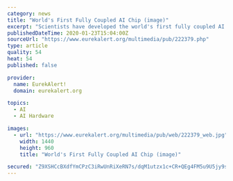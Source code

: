 ```yaml
---
category: news
title: "World's First Fully Coupled AI Chip (image)"
excerpt: "Scientists have developed the world's first fully coupled AI chip that can solve the traveling salesman problem for 22 cities instantly, something that would take about 1,200 years for a high-performance von Neumann CPU. Disclaimer: AAAS and EurekAlert! are not responsible for the accuracy of news releases posted to EurekAlert! by contributing ..."
publishedDateTime: 2020-01-23T15:04:00Z
sourceUrl: "https://www.eurekalert.org/multimedia/pub/222379.php"
type: article
quality: 54
heat: 54
published: false

provider:
  name: EurekAlert!
  domain: eurekalert.org

topics:
  - AI
  - AI Hardware

images:
  - url: "https://www.eurekalert.org/multimedia/pub/web/222379_web.jpg"
    width: 1440
    height: 960
    title: "World's First Fully Coupled AI Chip (image)"

secured: "Z9XSHCcBXdfYmCPzC3iRwUnRiXeRN7s/dqM1utzx1c+CR+QEg4FM5u9U5jy9sbLkWQOzIP8b3yCG+/nMHqiIKjlzmT6+KIIb/TktB7Vh79gkCQdt6j1er+8QtwiGGft0ku150IyfBHssZxNZc7bM6K84T1Y8oUUjKla4vv8dNwbOltZJHEr4ibtMSXvMPN36qNAQ9KS1MpIbHiMbr9bp0pY22TeMJTzxjyqDgJqqDAIQPCgFeBa9hy5RHgAxsmijo65p82tbUWCRAH0L6Phjo6qFriMpILH/B2hjvJLBjsJJPAJhg+rXdz0I1kYyolMgVWyRLwWHoYzl09nQSGHrfuudMDM3j58fN3cUchK0usrQinCOs4IPjLhDYyO4KYav8pkj4re1x7HTzVRKT2zvbardDb2vKQycML+eZQWGBI+ZXxGmtrcSO0mVIH0XFvKlz6FyW3ETlSPDpp7jrfSvnM7Go/Lx6HvDB1B63USf/70=;4hmv4EWa8KW8TSrjcSPlOw=="
---
```


